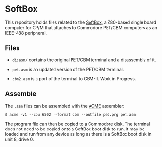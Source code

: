 # SoftBox

This repository holds files related to the
[SoftBox](http://mikenaberezny.com/hardware/pet-cbm/sse-softbox-z80-computer/),
a Z80-based single board computer for CP/M that attaches to
Commodore PET/CBM computers as an IEEE-488 peripheral.

## Files

 - `disasm/` contains the original PET/CBM terminal and a disassembly of it.

 - `pet.asm` is an updated version of the PET/CBM terminal.

 - `cbm2.asm` is a port of the terminal to CBM-II.  Work in Progress.

## Assemble

The `.asm` files can be assembled with the
[ACME](http://www.esw-heim.tu-clausthal.de/~marco/smorbrod/acme/)
assembler:

    $ acme -v1 --cpu 6502 --format cbm --outfile pet.prg pet.asm

The program file can then be copied to a Commodore disk.  The terminal does
not need to be copied onto a SoftBox boot disk to run.  It may be loaded
and run from any device as long as there is a SoftBox boot disk in unit 8,
drive 0.
